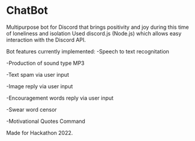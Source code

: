 # ChatBot
Multipurpose bot for Discord that brings positivity and joy during this time of loneliness and isolation
Used discord.js (Node.js) which allows easy interaction with the Discord API.



Bot features currently implemented:
-Speech to text recognitation 

-Production of sound type MP3

-Text spam via user input

-Image reply via user input

-Encouragement words reply via user input

-Swear word censor

-Motivational Quotes Command




Made for Hackathon 2022.

